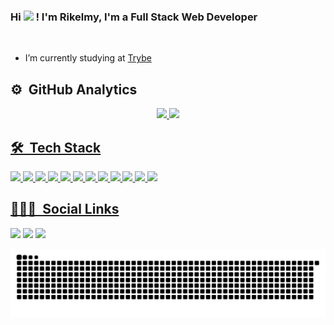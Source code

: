 ### Hi <img src="https://raw.githubusercontent.com/kaueMarques/kaueMarques/master/hi.gif" width="1px"> ! I'm Rikelmy, I'm a Full Stack Web Developer

<br>

- I’m currently studying at [Trybe](https://www.betrybe.com/)

##

## ⚙️ &nbsp;GitHub Analytics

<div align="center">
  <a href="https://github.com/Rikelmy-Lopes">
  <img height="150em" src="https://github-readme-stats.vercel.app/api?username=Rikelmy-Lopes&show_icons=true&theme=gotham&include_all_commits=false&count_private=false"/>
  <img height="150em" src="https://github-readme-stats.vercel.app/api/top-langs/?username=Rikelmy-Lopes&layout=compact&langs_count=7&theme=gotham"/>
</div>

## 🛠 &nbsp;Tech Stack

<div>
<img height='25px' src='https://img.shields.io/badge/JavaScript-F7DF1E?style=for-the-badge&logo=javascript&logoColor=black' />
<img height='25px' src='https://img.shields.io/badge/TypeScript-007ACC?style=for-the-badge&logo=typescript&logoColor=white' />
<img height='25px' src='https://img.shields.io/badge/HTML5-E34F26?style=for-the-badge&logo=html5&logoColor=white' />
<img height='25px' src='https://img.shields.io/badge/CSS3-1572B6?style=for-the-badge&logo=css3&logoColor=white' />
<img height='25px' src=https://img.shields.io/badge/React-20232A?style=for-the-badge&logo=react&logoColor=61DAFB' />
<img height='25px' src='https://img.shields.io/badge/GitHub-100000?style=for-the-badge&logo=github&logoColor=white' />
<img height='25px' src='https://img.shields.io/badge/Visual_Studio-5C2D91?style=for-the-badge&logo=visual%20studio&logoColor=white' />
<img height='25px' src='https://img.shields.io/badge/MySQL-00000F?style=for-the-badge&logo=mysql&logoColor=white' />
<img height='25px' src='https://img.shields.io/badge/MongoDB-4EA94B?style=for-the-badge&logo=mongodb&logoColor=white' />
<img height='25px' src='https://img.shields.io/badge/Node.js-43853D?style=for-the-badge&logo=node.js&logoColor=white' />
<img height='25px' src='https://img.shields.io/badge/Express.js-404D59?style=for-the-badge' />
<img height='25px' src='https://img.shields.io/badge/sequelize-323330?style=for-the-badge&logo=sequelize&logoColor=blue' />
</div>
                         
## 👨🏽‍🦲 &nbsp;Social Links  
  
<div>
  <a href="https://www.instagram.com/rikelmy_lopes18/" target="_blank"><img src="https://img.shields.io/badge/-Instagram-%23E4405F?style=for-the-badge&logo=instagram&logoColor=white" target="_blank"></a>
   <a href="https://www.linkedin.com/in/rikelmy-lopes-0a3b38238/" target="_blank"><img src="https://img.shields.io/badge/-LinkedIn-%230077B5?style=for-the-badge&logo=linkedin&logoColor=white" target="_blank"></a> 
  <a href = "mailto:rikelmylopes899@gmail.com"><img src="https://img.shields.io/badge/-Gmail-%23333?style=for-the-badge&logo=gmail&logoColor=white" target="_blank"></a>
 
  ![Snake animation](https://github.com/Rikelmy-Lopes/Rikelmy-Lopes/blob/output/github-contribution-grid-snake.svg)
 
</div>  
